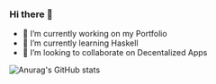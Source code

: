 ### Hi there 👋

- 🔭 I’m currently working on my Portfolio
- 🌱 I’m currently learning Haskell
- 👯 I’m looking to collaborate on Decentalized Apps

![Anurag's GitHub stats](https://github-readme-stats.vercel.app/api?username=DorienP&show_icons=true&bg_color=30,#f4a1e9,#b9g1a9#f9f1f9)
